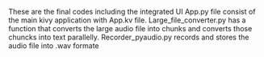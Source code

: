 These are the final codes including the integrated UI
App.py file consist of the main kivy application with App.kv file.
Large_file_converter.py has a function that converts the large audio file into chunks and converts those chuncks into text parallelly.
Recorder_pyaudio.py records and stores the audio file into .wav formate
